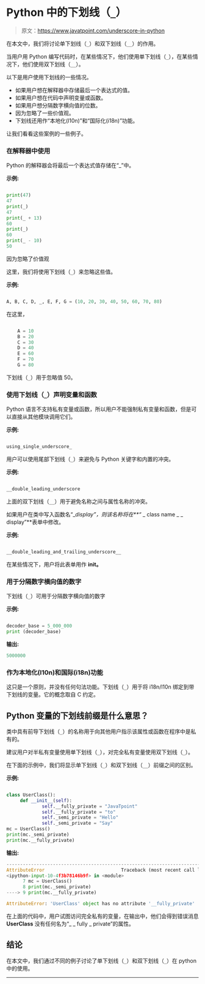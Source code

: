 # Python 中的下划线（`_`）

> 原文：<https://www.javatpoint.com/underscore-in-python>

在本文中，我们将讨论单下划线（`_`）和双下划线（`__`）的作用。

当用户用 Python 编写代码时，在某些情况下，他们使用单下划线（`_`），在某些情况下，他们使用双下划线（`__`）。

以下是用户使用下划线的一些情况。

*   如果用户想在解释器中存储最后一个表达式的值。
*   如果用户想在代码中声明变量或函数。
*   如果用户想分隔数字横向值的位数。
*   因为忽略了一些价值观。
*   下划线还用作“本地化(l10n)”和“国际化(i18n)”功能。

让我们看看这些案例的一些例子。

### **在解释器中使用**

Python 的解释器会将最后一个表达式值存储在“_”中。

**示例:**

```py

print(47)
47
print(_)
47
print(_ + 13)
60
print(_)
60
print(_ - 10)
50

```

因为忽略了价值观

这里，我们将使用下划线（`_`）来忽略这些值。

**示例:**

```py

A, B, C, D, _, E, F, G = (10, 20, 30, 40, 50, 60, 70, 80)

```

在这里，

```py

	A = 10
	B = 20
	C = 30
	D = 40
	E = 60
	F = 70
	G = 80

```

下划线（`_`）用于忽略值 50。

### 使用下划线（`_`）声明变量和函数

Python 语言不支持私有变量或函数，所以用户不能强制私有变量和函数，但是可以直接从其他模块调用它们。

**示例:**

```py

using_single_underscore_

```

用户可以使用尾部下划线（`_`）来避免与 Python 关键字和内置的冲突。

**示例:**

```py

__double_leading_underscore

```

上面的双下划线（`__`）用于避免名称之间与属性名称的冲突。

如果用户在类中写入函数名“__display”，则该名称将在**“_ _ class name _ _ display”**表单中修改。

**示例:**

```py

__double_leading_and_trailing_underscore__

```

在某些情况下，用户将此表单用作 **__init__。**

### 用于分隔数字横向值的数字

下划线（`_`）可用于分隔数字横向值的数字

**示例:**

```py

decoder_base = 5_000_000
print (decoder_base)

```

**输出:**

```py
5000000

```

### 作为本地化(l10n)和国际(i18n)功能

这只是一个原则，并没有任何句法功能。下划线（`_`）用于将 i18n/l10n 绑定到带下划线的变量。它的概念取自 C 约定。

## Python 变量的下划线前缀是什么意思？

类中具有前导下划线（`_`）的名称用于向其他用户指示该属性或函数在程序中是私有的。

建议用户对半私有变量使用单下划线（`_`），对完全私有变量使用双下划线（`_`）。

在下面的示例中，我们将显示单下划线（`_`）和双下划线（`__`）前缀之间的区别。

**示例:**

```py

class UserClass():
     def __init__(self):
             self.__fully_private = "JavaTpoint"
             self.__fully_private = "to"
             self._semi_private = "Hello"
             self._semi_private = "Say"
mc = UserClass()
print(mc._semi_private)
print(mc.__fully_private)

```

**输出:**

```py
---------------------------------------------------------------------------
AttributeError                            Traceback (most recent call last)
<ipython-input-10-4f3b78146b9f> in <module>
      7 mc = UserClass()
      8 print(mc._semi_private)
----> 9 print(mc.__fully_private)

AttributeError: 'UserClass' object has no attribute '__fully_private'

```

在上面的代码中，用户试图访问完全私有的变量，在输出中，他们会得到错误消息 **UserClass** 没有任何名为“_ _ fully _ private”的属性。

## 结论

在本文中，我们通过不同的例子讨论了单下划线（`_`）和双下划线（`_`）在 python 中的使用。

* * *